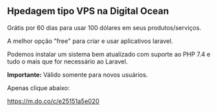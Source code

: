 ## Hpedagem tipo VPS na Digital Ocean

Grátis por 60 dias para usar 100 dólares em seus produtos/serviços.

A melhor opção "free" para criar e usar aplicativos laravel.

Podemos instalar um sistema bem atualizado com suporte ao PHP 7.4 e tudo o mais que for necessário ao Laravel.

**Importante:** Válido somente para novos usuários.

Apenas clique abaixo:

https://m.do.co/c/e25151a5e020
